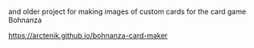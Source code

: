and older project for making images of custom cards for the card game Bohnanza

https://arctenik.github.io/bohnanza-card-maker